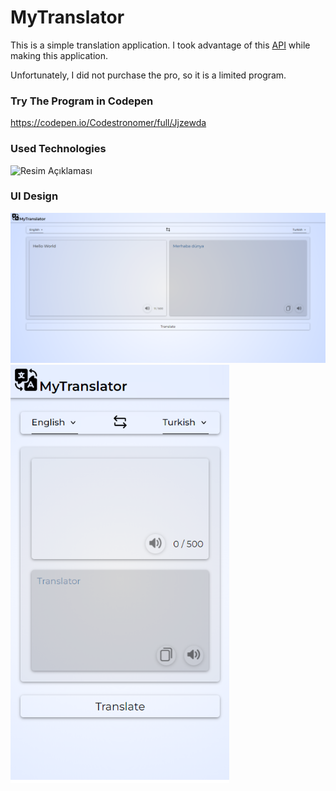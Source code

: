 # MyTranslator
This is a simple translation application. I took advantage of this [API](https://mymemory.translated.net/doc/spec.php) while making this application.

Unfortunately, I did not purchase the pro, so it is a limited program.

### Try The Program in Codepen

https://codepen.io/Codestronomer/full/Jjzewda

### Used Technologies

<img src="https://i.pngimg.me/thumb/f/720/m2i8G6K9Z5i8H7N4.jpg" alt="Resim Açıklaması" width="200">

### UI Design

<img src="https://github.com/YavuzSametKan/MyTranslator/blob/main/UI/desktop_UI.png?raw=true" alt="Desktop UI">
<img src="https://github.com/YavuzSametKan/MyTranslator/blob/main/UI/mobile_UI.png?raw=true" alt="Mobile UI" width=350>
